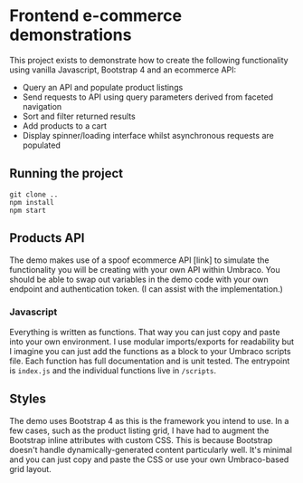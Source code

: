 # Frontend e-commerce demonstrations

This project exists to demonstrate how to create the following functionality using vanilla Javascript, Bootstrap 4 and an ecommerce API:
* Query an API and populate product listings
* Send requests to API using query parameters derived from faceted navigation
* Sort and filter returned results 
* Add products to a cart
* Display spinner/loading interface whilst asynchronous requests are populated 

## Running the project 
```
git clone ..
npm install
npm start
```

## Products API 
The demo makes use of a spoof ecommerce API [link] to simulate the functionality you will be creating with your own API within Umbraco. You should be able to swap out variables in the demo code with your own endpoint and authentication token. (I can assist with the implementation.)

### Javascript
Everything is written as functions. That way you can just copy and paste into your own environment. I use modular imports/exports for readability but I imagine you can just add the functions as a block to your Umbraco scripts file. 
Each function has full documentation and is unit tested. 
The entrypoint is `index.js` and the individual functions live in `/scripts`. 

##  Styles
The demo uses Bootstrap 4 as this is the framework you intend to use. In a few cases, such as the product listing grid, I have had to augment the Bootstrap inline attributes with custom CSS. This is because Bootstrap doesn't handle dynamically-generated content particularly well. It's minimal and you can just copy and paste the CSS or use your own Umbraco-based grid layout. 
